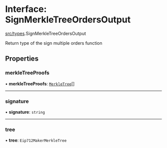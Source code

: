 # Interface: SignMerkleTreeOrdersOutput

[src/types](../modules/src_types.md).SignMerkleTreeOrdersOutput

Return type of the sign multiple orders function

## Properties

### merkleTreeProofs

• **merkleTreeProofs**: [`MerkleTree`](src_types.MerkleTree.md)[]

___

### signature

• **signature**: `string`

___

### tree

• **tree**: `Eip712MakerMerkleTree`
